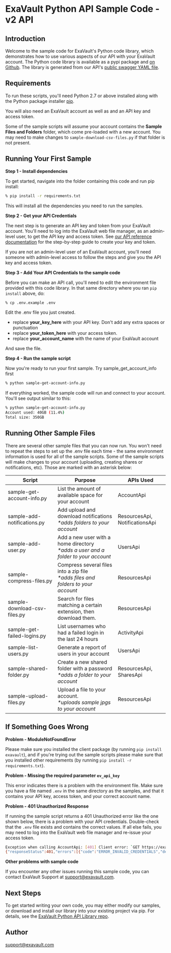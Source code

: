 # ExaVault Python API Sample Code - v2 API

## Introduction

Welcome to the sample code for ExaVault's Python code library, which demonstrates how to use various aspects of our API with your ExaVault account. The Python code library is available as a pypi package and [on Github](https://github.com/ExaVault/evapi-python). The library is generated from our API's [public swagger YAML file](https://www.exavault.com/api/docs/evapi_2.0_public.yaml).

## Requirements

To run these scripts, you'll need Python 2.7 or above installed along with the Python package installer [pip](https://pip.pypa.io/en/stable/). 

You will also need an ExaVault account as well as and an API key and access token.

Some of the sample scripts will assume your account contains the **Sample Files and Folders** folder, which come pre-loaded with a new account. You may need to make changes to `sample-download-csv-files.py` if that folder is not present.

## Running Your First Sample

**Step 1 - Install dependencies** 

To get started, navigate into the folder containing this code and run pip install:

```bash 
% pip install -r requirements.txt
```

This will install all the dependencies you need to run the samples.

**Step 2 - Get your API Credentials** 

The next step is to generate an API key and token from your ExaVault account. You'll need to log into the ExaVault web file manager, as an admin-level user, to get the API key and access token. See [our API reference documentation](https://www.exavault.com/developer/api-docs/v2/#section/Obtaining-Your-API-Key-and-Access-Token) for the step-by-step guide to create your key and token.  

If you are not an admin-level user of an ExaVault account, you'll need someone with admin-level access to follow the steps and give you the API key and access token.

**Step 3 - Add Your API Credentials to the sample code**

Before you can make an API call, you'll need to edit the environment file provided with this code library. In that same directory where you ran `pip install` above, do:

```bash
% cp .env.example .env
```
Edit the .env file you just created.

- replace **your\_key\_here** with your API key. Don't add any extra spaces or punctuation
- replace **your\_token\_here** with your access token.
- replace **your\_account_name** with the name of your ExaVault account

And save the file.

**Step 4 - Run the sample script**

Now you're ready to run your first sample. Try sample_get_account_info first

```bash
% python sample-get-account-info.py
```
If everything worked, the sample code will run and connect to your account. You'll see output similar to this:

```bash
% python sample-get-account-info.py
Account used: 40GB (11.4%)
Total size: 350GB
```

## Running Other Sample Files

There are several other sample files that you can now run. You won't need to repeat the steps to set up the .env file each time - the same environment information is used for all of the sample scripts.
Some of the sample scripts will make changes to your account (uploading, creating shares or notifications, etc). Those are marked with an asterisk below:

Script                        | Purpose                                                                                | APIs Used                      |
------------------------------|----------------------------------------------------------------------------------------|--------------------------------|
sample-get-account-info.py   | List the amount of available space for your account                                    | AccountApi                     |
sample-add-notifications.py  | Add upload and download notifications<br/>_\*adds folders to your account_             | ResourcesApi, NotificationsApi |
sample-add-user.py           | Add a new user with a home directory <br/>_\*adds a user and a folder to your account_ | UsersApi                       |
sample-compress-files.py     | Compress several files into a zip file <br/>_\*adds files and folders to your account_ | ResourcesApi                   |
sample-download-csv-files.py | Search for files matching a certain extension, then download them.                     | ResourcesApi                   |
sample-get-failed-logins.py  | List usernames who had a failed login in the last 24 hours                             | ActivityApi                    |
sample-list-users.py         | Generate a report of users in your account                                             | UsersApi                       |
sample-shared-folder.py      | Create a new shared folder with a password<br />_\*adds a folder to your account_      | ResourcesApi, SharesApi        |
sample-upload-files.py       | Upload a file to your account.<br />_\*uploads sample jpgs to your account_            | ResourcesApi                   |

## If Something Goes Wrong

**Problem - ModuleNotFoundError**

Please make sure you installed the client package (by running `pip install exavault`), and if you're trying out the sample scripts please make sure that you installed other requirements (by running `pip install -r requirements.txt`).

**Problem - Missing the required parameter `ev_api_key`**

This error indicates there is a problem with the environment file. Make sure you have a file named `.env` in the same directory as the samples, and that it contains your API key, access token, and your correct account name.

**Problem - 401 Unauthorized Response**

If running the sample script returns a 401 Unauthorized error like the one shown below, there is a problem with your API credentials. Double-check that the `.env` file exists and contains the correct values. If all else fails, you may need to log into the ExaVault web file manager and re-issue your access token.

```bash
Exception when calling AccountApi: [401] Client error: `GET https://exavaultsupport.exavault.com/api/v2/account` resulted in a `401 Unauthorized` response:
{"responseStatus":401,"errors":[{"code":"ERROR_INVALID_CREDENTIALS","detail":"HTTP_UNAUTHORIZED"}]}
```

**Other problems with sample code**

If you encounter any other issues running this sample code, you can contact ExaVault Support at support@exavault.com.

## Next Steps

To get started writing your own code, you may either modify our samples, or download and install our library into your existing project via pip. For details, see the [ExaVault Python API Library repo](https://github.com/ExaVault/evapi-python).

## Author

support@exavault.com

